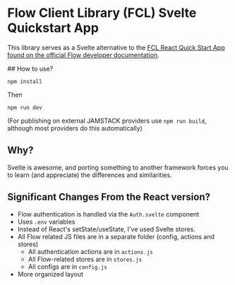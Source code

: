 # Flow Client Library (FCL) Svelte Quickstart App

This library serves as a Svelte alternative to the [FCL React Quick Start App found on the official Flow developer documentation](https://docs.onflow.org/fcl/tutorials/flow-app-quickstart/).

## How to use?

```npm install```

Then

```npm run dev```

(For publishing on external JAMSTACK providers use `npm run build`, although most providers do this automatically) 


## Why?

Svelte is awesome, and porting something to another framework forces you to learn (and appreciate) the differences and similarities.

## Significant Changes From the React version?

- Flow authentication is handled via the `Auth.svelte` component
- Uses `.env` variables
- Instead of React's setState/useState, I've used Svelte stores.
- All Flow related JS files are in a separate folder (config, actions and stores)
  - All authentication actions are in `actions.js`
  - All Flow-related stores are in `stores.js`
  - All configs are in `config.js`
- More organized layout